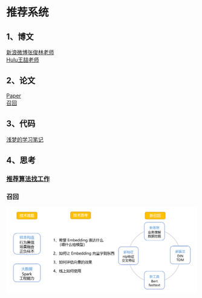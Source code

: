 # 推荐系统

## 1、博文
[新浪微博张俊林老师](https://zhuanlan.zhihu.com/p/58160982)<br>
[Hulu王喆老师](https://zhuanlan.zhihu.com/p/64200072)

## 2、论文
[Paper](https://github.com/zy-fang/Recomm/Paper)<br>
[召回](https://github.com/zy-fang/Recomm/blob/main/File/paper.png)
## 3、代码
[浅梦的学习笔记](https://github.com/shenweichen)
## 4、思考
### [推荐算法找工作](https://github.com/zy-fang/Recomm/blob/main/File/Work.md)
### 召回
![召回](https://github.com/zy-fang/Recomm/blob/main/File/recall.png)
